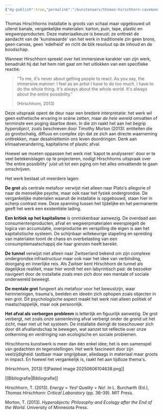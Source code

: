```yaml
---
{"dg-publish":true,"permalink":"/kunstenaars/thomas-hirschhorn-cavemanman/","dgPassFrontmatter":true}
---
```


Thomas Hirschhorns installatie is groots van schaal maar opgebouwd uit uiterst banale, vergankelijke materialen: karton, puin, tape, plastic en wegwerpproducten. Deze materiaalkeuze is bewust: ze onttrekt de aandacht van de 'kunstwaarde' van het werk in traditionele zin geen brons, geen canvas, geen 'edelheid' en richt de blik resoluut op de inhoud en de boodschap.

Wanneer Hirschhorn spreekt over het immersieve karakter van zijn werk, benadrukt hij dat het hem niet gaat om het uitlokken van een specifieke reactie:

> "To me, it's never about getting people to react. As you say, the immersive manner: I feel as an artist I have to do too much. I have to do the whole thing. It's always about the whole world. It's always about the entire possibility."
> 
> (Hirschhorn, 2013)

Deze uitspraak opent de deur naar een bredere interpretatie: het werk wil geen esthetische ervaring in scène zetten, maar _de hele wereld_ omvatten of tenminste een poging daartoe doen. In die zin raakt het aan het begrip _hyperobject_, zoals beschreven door Timothy Morton (2013): entiteiten die zo grootschalig, diffuus en complex zijn dat ze zich aan directe waarneming onttrekken, maar desalniettemin ons leven doordringen. Denk aan klimaatverandering, kapitalisme of plastic afval.

Hoewel we moeten oppassen het werk niet 'kapot te analyseren' door er te veel betekenislagen op te projecteren, nodigt Hirschhorns uitspraak over 'the entire possibility' juist uit tot een pging om het alles omvattende te gaan omschrijven.

Het werk bestaat uit meerdere lagen:

**De grot** als centrale metafoor verwijst niet alleen naar Plato's allegorie of naar de menselijke psyche, maar ook naar het fysiek ondergrondse. De vergankelijke materialen waaruit de installatie is opgebouwd, staan hier in scherp contrast mee. Deze spanning tussen het tijdelijke en het permanente geeft het werk een existentiële lading.

**Een kritiek op het kapitalisme** is onmiskenbaar aanwezig. De overdaad aan consumentenproducten, afval en wegwerpmaterialen weerspiegelt de logica van accumulatie, overproductie en verspilling die eigen is aan het kapitalistische systeem. De schijnbaar willekeurige stapeling en spreiding van materialen toont de chaos en overbelasting van een consumptiemaatschappij die haar grenzen heeft bereikt.

**De tunnel** verwijst niet alleen naar Zwitserland bekend om zijn complexe ondergrondse infrastructuur maar ook naar het idee van verbinding, doorgang en innerlijke reis. Als Zwitser kent Hirschhorn de tunnel als dagelijkse realiteit, maar hier wordt het een labyrintisch pad: de bezoeker navigeert door de installatie zoals men zich door een mentale of sociale onderwereld beweegt.

**De mentale grot** fungeert als metafoor voor het bewustzijn, waar herinneringen, trauma's, beelden en ideeën zich ophopen zoals objecten in een grot. Dit psychologische aspect maakt het werk niet alleen politiek of maatschappelijk, maar ook persoonlijk.

**Het afval als verborgen probleem** is letterlijk en figuurlijk aanwezig. De grot verbergt, net zoals onze samenleving afval verbergt onder de grond uit het zicht, maar niet uit het systeem. De installatie dwingt de toeschouwer zich door dit afvallandschap te bewegen, wat aanzet tot reflectie over onze ontkenning en verdringing van ecologische en sociale problemen.

Hirschhorns kunstwerk is meer dan één enkel idee; het is een samenspel van gedachten en tegenstellingen. Het werk fascineert door zijn veelzijdigheid: tastbaar maar ongrijpbaar, alledaags in materiaal maar groots in impact. En hoewel het vergankelijk is, raakt het aan tijdloze thema's.

(Hirschhorn, 2013)
![[Pasted image 20250606104638.png]]


[[Bibliografie\|Bibliografie]]

Hirschhorn, T. (2013). _Energy = Yes! Quality = No!_. In L. Burcharth (Ed.), _Thomas Hirschhorn: Critical Laboratory_ (pp. 36–39). MIT Press.

Morton, T. (2013). _Hyperobjects: Philosophy and Ecology after the End of the World_. University of Minnesota Press.

